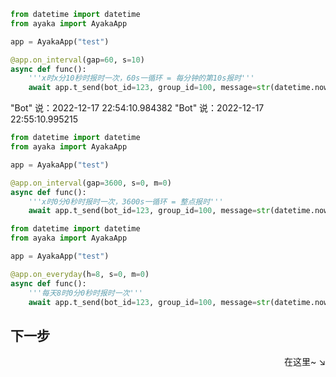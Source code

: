 ```py
from datetime import datetime
from ayaka import AyakaApp

app = AyakaApp("test")

@app.on_interval(gap=60, s=10)
async def func():
    '''x时x分10秒时报时一次，60s一循环 = 每分钟的第10s报时'''
    await app.t_send(bot_id=123, group_id=100, message=str(datetime.now()))
```

<div class="demo">

"Bot" 说：2022-12-17 22:54:10.984382
"Bot" 说：2022-12-17 22:55:10.995215

</div>

```py
from datetime import datetime
from ayaka import AyakaApp

app = AyakaApp("test")

@app.on_interval(gap=3600, s=0, m=0)
async def func():
    '''x时0分0秒时报时一次，3600s一循环 = 整点报时'''
    await app.t_send(bot_id=123, group_id=100, message=str(datetime.now()))
```

```py
from datetime import datetime
from ayaka import AyakaApp

app = AyakaApp("test")

@app.on_everyday(h=8, s=0, m=0)
async def func():
    '''每天8时0分0秒时报时一次'''
    await app.t_send(bot_id=123, group_id=100, message=str(datetime.now()))
```

## 下一步

<div align="right">
    在这里~ ↘
</div>
